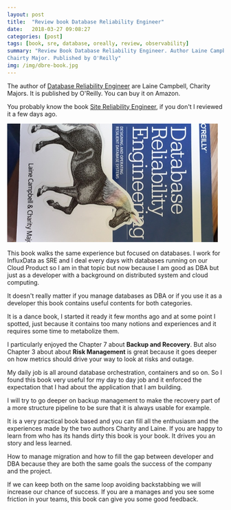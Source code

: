 ```yaml
---
layout: post
title:  "Review book Database Reliability Engineer"
date:   2018-03-27 09:08:27
categories: [post]
tags: [book, sre, database, oreally, review, observability]
summary: "Review Book Database Reliability Engineer. Author Laine Campbell and
Chairty Major. Published by O'Reilly"
img: /img/dbre-book.jpg
---
```

The author of [Database Reliability Engineer](http://amzn.to/2FE5z4V) are Laine Campbell, Charity Majors.
It is published by O'Reilly. You can buy it on Amazon.

You probably know the book [Site Reliability
Engineer](https://gianarb.it/blog/site-reliability-engineering-review), if you don't I reviewed
it a few days ago.

<img src="/img/dbre-book.jpg" class="img-responsive">

This book walks the same experience but focused on databases. I work for
InfluxData as SRE and I deal every days with databases running on our Cloud
Product so I am in that topic but now because I am good as DBA but just as a
developer with a background on distributed system and cloud computing.

It doesn't really matter if you manage databases as DBA or if you use it as a
developer this book contains useful contents for both categories.

It is a dance book, I started it ready it few months ago and at some point I
spotted, just because it contains too many notions and experiences and it
requires some time to metabolize them.

I particularly enjoyed the Chapter 7 about **Backup and Recovery**. But also Chapter
3 about about **Risk Management** is great because it goes deeper on how metrics
should drive your way to look at risks and outage.

My daily job is all around database orchestration, containers and so on. So I
found this book very useful for my day to day job and it enforced the expectation
that I had about the application that I am building.

I will try to go deeper on backup management to make the recovery part of a more
structure pipeline to be sure that it is always usable for example.

It is a very practical book based and you can fill all the enthusiasm and the
experiences made by the two authors Charity and Laine. If you are happy to
learn from who has its hands dirty this book is your book. It drives you an
story and less learned.

How to manage migration and how to fill the gap between developer and DBA
because they are both the same goals the success of the company and the project.

If we can keep both on the same loop avoiding backstabbing we will increase our
chance of success. If you are a manages and you see some friction in your teams,
this book can give you some good feedback.
